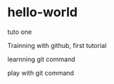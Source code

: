 # hello-world
tuto one

Trainning with github, first tutorial

learnning git command

 play with git command
